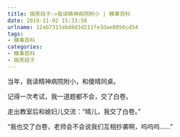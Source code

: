 ```yaml
---
title: 搞笑段子->我读精神病院附小 | 糗事百科
date: 2019-11-02 15:33:58
urlname: 12ab7313abd8d3d211fe3dae0056cd54
tags: 
- 糗事百科
categories:
- 糗事百科
- 搞笑段子
---
```

当年，我读精神病院附小，和傻晴同桌。

记得一次考试，我一道题都不会，交了白卷。

走出教室后和媳妇儿交流：“晴儿，我交了白卷。”

“我也交了白卷，老师会不会说我们互相抄袭啊，呜呜呜……”


